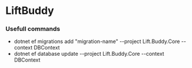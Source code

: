 # LiftBuddy
### Usefull commands
- dotnet ef migrations add "migration-name" --project Lift.Buddy.Core --context DBContext
- dotnet ef database update --project Lift.Buddy.Core --context DBContext
